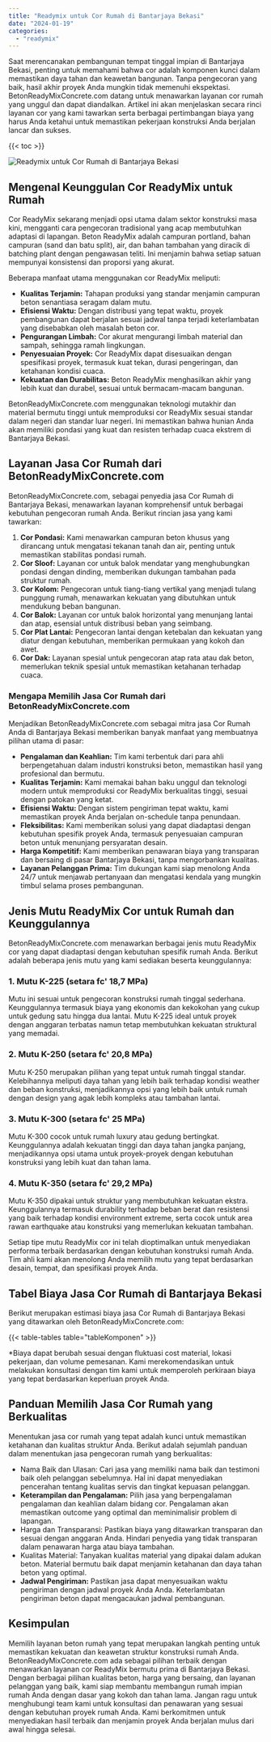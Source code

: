 ```yaml
---
title: "Readymix untuk Cor Rumah di Bantarjaya Bekasi"
date: "2024-01-19"
categories: 
  - "readymix"
---
```


Saat merencanakan pembangunan tempat tinggal impian di Bantarjaya Bekasi, penting untuk memahami bahwa cor adalah komponen kunci dalam memastikan daya tahan dan keawetan bangunan. Tanpa pengecoran yang baik, hasil akhir proyek Anda mungkin tidak memenuhi ekspektasi. BetonReadyMixConcrete.com datang untuk menawarkan layanan cor rumah yang unggul dan dapat diandalkan. Artikel ini akan menjelaskan secara rinci layanan cor yang kami tawarkan serta berbagai pertimbangan biaya yang harus Anda ketahui untuk memastikan pekerjaan konstruksi Anda berjalan lancar dan sukses.

{{< toc >}}

![Readymix untuk Cor Rumah di Bantarjaya Bekasi](https://betoncor8.github.io/cor/harga-beton-readymix-concrete%20(27).png)

## Mengenal Keunggulan Cor ReadyMix untuk Rumah

Cor ReadyMix sekarang menjadi opsi utama dalam sektor konstruksi masa kini, mengganti cara pengecoran tradisional yang acap membutuhkan adaptasi di lapangan. Beton ReadyMix adalah campuran portland, bahan campuran (sand dan batu split), air, dan bahan tambahan yang diracik di batching plant dengan pengawasan teliti. Ini menjamin bahwa setiap satuan mempunyai konsistensi dan proporsi yang akurat.

Beberapa manfaat utama menggunakan cor ReadyMix meliputi:

- **Kualitas Terjamin:** Tahapan produksi yang standar menjamin campuran beton senantiasa seragam dalam mutu.
- **Efisiensi Waktu:** Dengan distribusi yang tepat waktu, proyek pembangunan dapat berjalan sesuai jadwal tanpa terjadi keterlambatan yang disebabkan oleh masalah beton cor.
- **Pengurangan Limbah:** Cor akurat mengurangi limbah material dan sampah, sehingga ramah lingkungan.
- **Penyesuaian Proyek:** Cor ReadyMix dapat disesuaikan dengan spesifikasi proyek, termasuk kuat tekan, durasi pengeringan, dan ketahanan kondisi cuaca.
- **Kekuatan dan Durabilitas:** Beton ReadyMix menghasilkan akhir yang lebih kuat dan durabel, sesuai untuk bermacam-macam bangunan.

BetonReadyMixConcrete.com menggunakan teknologi mutakhir dan material bermutu tinggi untuk memproduksi cor ReadyMix sesuai standar dalam negeri dan standar luar negeri. Ini memastikan bahwa hunian Anda akan memiliki pondasi yang kuat dan resisten terhadap cuaca ekstrem di Bantarjaya Bekasi.

## Layanan Jasa Cor Rumah dari BetonReadyMixConcrete.com

BetonReadyMixConcrete.com, sebagai penyedia jasa Cor Rumah di Bantarjaya Bekasi, menawarkan layanan komprehensif untuk berbagai kebutuhan pengecoran rumah Anda. Berikut rincian jasa yang kami tawarkan:

1. **Cor Pondasi:** Kami menawarkan campuran beton khusus yang dirancang untuk mengatasi tekanan tanah dan air, penting untuk memastikan stabilitas pondasi rumah.
2. **Cor Sloof:** Layanan cor untuk balok mendatar yang menghubungkan pondasi dengan dinding, memberikan dukungan tambahan pada struktur rumah.
3. **Cor Kolom:** Pengecoran untuk tiang-tiang vertikal yang menjadi tulang punggung rumah, menawarkan kekuatan yang dibutuhkan untuk mendukung beban bangunan.
4. **Cor Balok:** Layanan cor untuk balok horizontal yang menunjang lantai dan atap, esensial untuk distribusi beban yang seimbang.
5. **Cor Plat Lantai:** Pengecoran lantai dengan ketebalan dan kekuatan yang diatur dengan kebutuhan, memberikan permukaan yang kokoh dan awet.
6. **Cor Dak:** Layanan spesial untuk pengecoran atap rata atau dak beton, memerlukan teknik spesial untuk memastikan ketahanan terhadap cuaca.

### Mengapa Memilih Jasa Cor Rumah dari BetonReadyMixConcrete.com

Menjadikan BetonReadyMixConcrete.com sebagai mitra jasa Cor Rumah Anda di Bantarjaya Bekasi memberikan banyak manfaat yang membuatnya pilihan utama di pasar:

- **Pengalaman dan Keahlian:** Tim kami terbentuk dari para ahli berpengetahuan dalam industri konstruksi beton, memastikan hasil yang profesional dan bermutu.
- **Kualitas Terjamin:** Kami memakai bahan baku unggul dan teknologi modern untuk memproduksi cor ReadyMix berkualitas tinggi, sesuai dengan patokan yang ketat.
- **Efisiensi Waktu:** Dengan sistem pengiriman tepat waktu, kami memastikan proyek Anda berjalan on-schedule tanpa penundaan.
- **Fleksibilitas:** Kami memberikan solusi yang dapat diadaptasi dengan kebutuhan spesifik proyek Anda, termasuk penyesuaian campuran beton untuk menunjang persyaratan desain.
- **Harga Kompetitif:** Kami memberikan penawaran biaya yang transparan dan bersaing di pasar Bantarjaya Bekasi, tanpa mengorbankan kualitas.
- **Layanan Pelanggan Prima:** Tim dukungan kami siap menolong Anda 24/7 untuk menjawab pertanyaan dan mengatasi kendala yang mungkin timbul selama proses pembangunan.

## Jenis Mutu ReadyMix Cor untuk Rumah dan Keunggulannya

BetonReadyMixConcrete.com menawarkan berbagai jenis mutu ReadyMix cor yang dapat diadaptasi dengan kebutuhan spesifik rumah Anda. Berikut adalah beberapa jenis mutu yang kami sediakan beserta keunggulannya:

### 1\. Mutu K-225 (setara fc' 18,7 MPa)

Mutu ini sesuai untuk pengecoran konstruksi rumah tinggal sederhana. Keunggulannya termasuk biaya yang ekonomis dan kekokohan yang cukup untuk gedung satu hingga dua lantai. Mutu K-225 ideal untuk proyek dengan anggaran terbatas namun tetap membutuhkan kekuatan struktural yang memadai.

### 2\. Mutu K-250 (setara fc' 20,8 MPa)

Mutu K-250 merupakan pilihan yang tepat untuk rumah tinggal standar. Kelebihannya meliputi daya tahan yang lebih baik terhadap kondisi weather dan beban konstruksi, menjadikannya opsi yang lebih baik untuk rumah dengan design yang agak lebih kompleks atau tambahan lantai.

### 3\. Mutu K-300 (setara fc' 25 MPa)

Mutu K-300 cocok untuk rumah luxury atau gedung bertingkat. Keunggulannya adalah kekuatan tinggi dan daya tahan jangka panjang, menjadikannya opsi utama untuk proyek-proyek dengan kebutuhan konstruksi yang lebih kuat dan tahan lama.

### 4\. Mutu K-350 (setara fc' 29,2 MPa)

Mutu K-350 dipakai untuk struktur yang membutuhkan kekuatan ekstra. Keunggulannya termasuk durability terhadap beban berat dan resistensi yang baik terhadap kondisi environment extreme, serta cocok untuk area rawan earthquake atau konstruksi yang memerlukan kekuatan tambahan.

Setiap tipe mutu ReadyMix cor ini telah dioptimalkan untuk menyediakan performa terbaik berdasarkan dengan kebutuhan konstruksi rumah Anda. Tim ahli kami akan menolong Anda memilih mutu yang tepat berdasarkan desain, tempat, dan spesifikasi proyek Anda.

## Tabel Biaya Jasa Cor Rumah di Bantarjaya Bekasi

Berikut merupakan estimasi biaya jasa Cor Rumah di Bantarjaya Bekasi yang ditawarkan oleh BetonReadyMixConcrete.com:

{{< table-tables table="tableKomponen" >}}

\*Biaya dapat berubah sesuai dengan fluktuasi cost material, lokasi pekerjaan, dan volume pemesanan. Kami merekomendasikan untuk melakukan konsultasi dengan tim kami untuk memperoleh perkiraan biaya yang tepat berdasarkan keperluan proyek Anda.

## Panduan Memilih Jasa Cor Rumah yang Berkualitas

Menentukan jasa cor rumah yang tepat adalah kunci untuk memastikan ketahanan dan kualitas struktur Anda. Berikut adalah sejumlah panduan dalam menentukan jasa pengecoran rumah yang berkualitas:

- Nama Baik dan Ulasan: Cari jasa yang memiliki nama baik dan testimoni baik oleh pelanggan sebelumnya. Hal ini dapat menyediakan pencerahan tentang kualitas servis dan tingkat kepuasan pelanggan.
- **Keterampilan dan Pengalaman:** Pilih jasa yang berpengalaman pengalaman dan keahlian dalam bidang cor. Pengalaman akan memastikan outcome yang optimal dan meminimalisir problem di lapangan.
- Harga dan Transparansi: Pastikan biaya yang ditawarkan transparan dan sesuai dengan anggaran Anda. Hindari penyedia yang tidak transparan dalam penawaran harga atau biaya tambahan.
- Kualitas Material: Tanyakan kualitas material yang dipakai dalam adukan beton. Material bermutu baik dapat menjamin ketahanan dan daya tahan beton yang optimal.
- **Jadwal Pengiriman:** Pastikan jasa dapat menyesuaikan waktu pengiriman dengan jadwal proyek Anda Anda. Keterlambatan pengiriman beton dapat mengacaukan jadwal pembangunan.

## Kesimpulan

Memilih layanan beton rumah yang tepat merupakan langkah penting untuk memastikan kekuatan dan keawetan struktur konstruksi rumah Anda. BetonReadyMixConcrete.com ada sebagai pilihan terbaik dengan menawarkan layanan cor ReadyMix bermutu prima di Bantarjaya Bekasi. Dengan berbagai pilihan kualitas beton, harga yang bersaing, dan layanan pelanggan yang baik, kami siap membantu membangun rumah impian rumah Anda dengan dasar yang kokoh dan tahan lama. Jangan ragu untuk menghubungi team kami untuk konsultasi dan penawaran yang sesuai dengan kebutuhan proyek rumah Anda. Kami berkomitmen untuk menyediakan hasil terbaik dan menjamin proyek Anda berjalan mulus dari awal hingga selesai.

